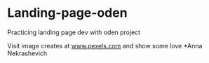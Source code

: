 # Landing-page-oden
Practicing landing page dev with oden project

Visit image creates at www.pexels.com and show some love
*Anna Nekrashevich
